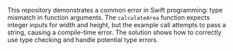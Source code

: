 This repository demonstrates a common error in Swift programming: type mismatch in function arguments. The `calculateArea` function expects integer inputs for width and height, but the example call attempts to pass a string, causing a compile-time error. The solution shows how to correctly use type checking and handle potential type errors.
